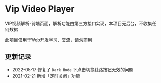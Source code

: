 # Vip Video Player

VIP视频解析-前端页面，解析功能由第三方接口实现，本项目无后台，不收集任何数据

此项目仅用于Web开发学习、交流，请勿商用

## 更新记录

+ 2022-05-17 修复了 `Dark Mode` 下点击切换线路按钮无效的问题
+ 2021-02-21 新增「定时关闭」功能
